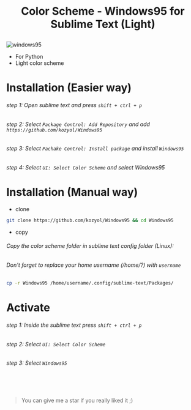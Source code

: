 <h1 align="center"> 
    <p align="center"> Color Scheme - Windows95 for Sublime Text  (Light) </p>
</h1>

![windows95](https://user-images.githubusercontent.com/118578799/216507890-379b9d90-9331-4821-a805-063a30e2646e.jpg)


+ For Python
+ Light color scheme

# Installation (Easier way)
###### step 1: Open sublime text and press `shift + ctrl + p`
###### step 2: Select `Package Control: Add Repository` and add `https://github.com/kozyol/Windows95`
###### step 3: Select `Pachake Control: Install package` and install `Windows95`
###### step 4: Select `UI: Select Color Scheme` and select Windows95

# Installation (Manual way)
+ clone
```bash
git clone https://github.com/kozyol/Windows95 && cd Windows95
```
+ copy
###### Copy the color scheme folder in sublime text config folder (Linux):
###### Don't forget to replace your home username (/home/?) with `username`
```bash
cp -r Windows95 /home/username/.config/sublime-text/Packages/
```
# Activate
###### step 1: Inside the sublime text press `shift + ctrl + p`
###### step 2: Select `UI: Select Color Scheme`
###### step 3: Select `Windows95`


<br><br>
> You can give me a star if you really liked it ;)
